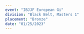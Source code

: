 ```yaml
---
event: "IBJJF European Gi"
division: "Black Belt, Masters 1"
placement: "Bronze"
date: "01/25/2023"
---
```

